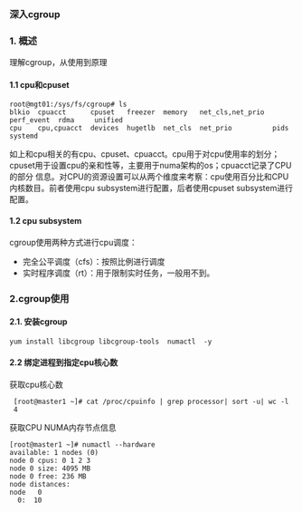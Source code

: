 ### 深入cgroup

### 1. 概述
理解cgroup，从使用到原理

#### 1.1 cpu和cpuset
````
root@mgt01:/sys/fs/cgroup# ls
blkio  cpuacct      cpuset   freezer  memory   net_cls,net_prio  perf_event  rdma     unified
cpu    cpu,cpuacct  devices  hugetlb  net_cls  net_prio          pids        systemd

````

如上和cpu相关的有cpu、cpuset、cpuacct。cpu用于对cpu使用率的划分；cpuset用于设置cpu的亲和性等，主要用于numa架构的os；cpuacct记录了CPU的部分
信息。对CPU的资源设置可以从两个维度来考察：cpu使用百分比和CPU内核数目。前者使用cpu subsystem进行配置，后者使用cpuset subsystem进行配置。

#### 1.2 cpu subsystem
cgroup使用两种方式进行cpu调度：

- 完全公平调度（cfs）：按照比例进行调度
- 实时程序调度（rt）：用于限制实时任务，一般用不到。
### 2.cgroup使用

#### 2.1. 安装cgroup
````
yum install libcgroup libcgroup-tools  numactl  -y
````

#### 2.2 绑定进程到指定cpu核心数

获取cpu核心数
````
 [root@master1 ~]# cat /proc/cpuinfo | grep processor| sort -u| wc -l
 4
````


 获取CPU NUMA内存节点信息
````
[root@master1 ~]# numactl --hardware
available: 1 nodes (0)
node 0 cpus: 0 1 2 3
node 0 size: 4095 MB
node 0 free: 236 MB
node distances:
node   0
  0:  10
````

 

